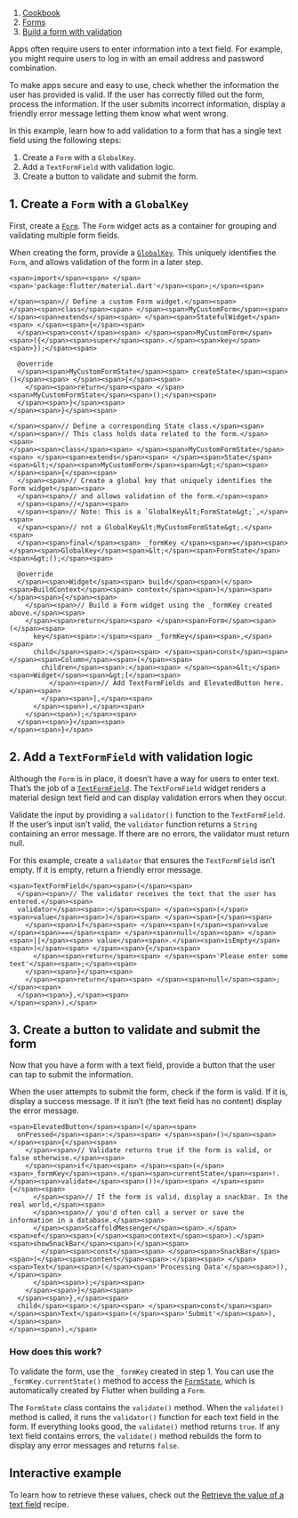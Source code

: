 1.  [Cookbook](https://docs.flutter.dev/cookbook)
2.  [Forms](https://docs.flutter.dev/cookbook/forms)
3.  [Build a form with validation](https://docs.flutter.dev/cookbook/forms/validation)

Apps often require users to enter information into a text field. For example, you might require users to log in with an email address and password combination.

To make apps secure and easy to use, check whether the information the user has provided is valid. If the user has correctly filled out the form, process the information. If the user submits incorrect information, display a friendly error message letting them know what went wrong.

In this example, learn how to add validation to a form that has a single text field using the following steps:

1.  Create a `Form` with a `GlobalKey`.
2.  Add a `TextFormField` with validation logic.
3.  Create a button to validate and submit the form.

## 1\. Create a `Form` with a `GlobalKey`

First, create a [`Form`](https://api.flutter.dev/flutter/widgets/Form-class.html). The `Form` widget acts as a container for grouping and validating multiple form fields.

When creating the form, provide a [`GlobalKey`](https://api.flutter.dev/flutter/widgets/GlobalKey-class.html). This uniquely identifies the `Form`, and allows validation of the form in a later step.

```
<span>import</span><span> </span><span>'package:flutter/material.dart'</span><span>;</span><span>

</span><span>// Define a custom Form widget.</span><span>
</span><span>class</span><span> </span><span>MyCustomForm</span><span> </span><span>extends</span><span> </span><span>StatefulWidget</span><span> </span><span>{</span><span>
  </span><span>const</span><span> </span><span>MyCustomForm</span><span>({</span><span>super</span><span>.</span><span>key</span><span>});</span><span>

  @override
  </span><span>MyCustomFormState</span><span> createState</span><span>()</span><span> </span><span>{</span><span>
    </span><span>return</span><span> </span><span>MyCustomFormState</span><span>();</span><span>
  </span><span>}</span><span>
</span><span>}</span><span>

</span><span>// Define a corresponding State class.</span><span>
</span><span>// This class holds data related to the form.</span><span>
</span><span>class</span><span> </span><span>MyCustomFormState</span><span> </span><span>extends</span><span> </span><span>State</span><span>&lt;</span><span>MyCustomForm</span><span>&gt;</span><span> </span><span>{</span><span>
  </span><span>// Create a global key that uniquely identifies the Form widget</span><span>
  </span><span>// and allows validation of the form.</span><span>
  </span><span>//</span><span>
  </span><span>// Note: This is a `GlobalKey&lt;FormState&gt;`,</span><span>
  </span><span>// not a GlobalKey&lt;MyCustomFormState&gt;.</span><span>
  </span><span>final</span><span> _formKey </span><span>=</span><span> </span><span>GlobalKey</span><span>&lt;</span><span>FormState</span><span>&gt;();</span><span>

  @override
  </span><span>Widget</span><span> build</span><span>(</span><span>BuildContext</span><span> context</span><span>)</span><span> </span><span>{</span><span>
    </span><span>// Build a Form widget using the _formKey created above.</span><span>
    </span><span>return</span><span> </span><span>Form</span><span>(</span><span>
      key</span><span>:</span><span> _formKey</span><span>,</span><span>
      child</span><span>:</span><span> </span><span>const</span><span> </span><span>Column</span><span>(</span><span>
        children</span><span>:</span><span> </span><span>&lt;</span><span>Widget</span><span>&gt;[</span><span>
          </span><span>// Add TextFormFields and ElevatedButton here.</span><span>
        </span><span>],</span><span>
      </span><span>),</span><span>
    </span><span>);</span><span>
  </span><span>}</span><span>
</span><span>}</span>
```

## 2\. Add a `TextFormField` with validation logic

Although the `Form` is in place, it doesn’t have a way for users to enter text. That’s the job of a [`TextFormField`](https://api.flutter.dev/flutter/material/TextFormField-class.html). The `TextFormField` widget renders a material design text field and can display validation errors when they occur.

Validate the input by providing a `validator()` function to the `TextFormField`. If the user’s input isn’t valid, the `validator` function returns a `String` containing an error message. If there are no errors, the validator must return null.

For this example, create a `validator` that ensures the `TextFormField` isn’t empty. If it is empty, return a friendly error message.

```
<span>TextFormField</span><span>(</span><span>
  </span><span>// The validator receives the text that the user has entered.</span><span>
  validator</span><span>:</span><span> </span><span>(</span><span>value</span><span>)</span><span> </span><span>{</span><span>
    </span><span>if</span><span> </span><span>(</span><span>value </span><span>==</span><span> </span><span>null</span><span> </span><span>||</span><span> value</span><span>.</span><span>isEmpty</span><span>)</span><span> </span><span>{</span><span>
      </span><span>return</span><span> </span><span>'Please enter some text'</span><span>;</span><span>
    </span><span>}</span><span>
    </span><span>return</span><span> </span><span>null</span><span>;</span><span>
  </span><span>},</span><span>
</span><span>),</span>
```

## 3\. Create a button to validate and submit the form

Now that you have a form with a text field, provide a button that the user can tap to submit the information.

When the user attempts to submit the form, check if the form is valid. If it is, display a success message. If it isn’t (the text field has no content) display the error message.

```
<span>ElevatedButton</span><span>(</span><span>
  onPressed</span><span>:</span><span> </span><span>()</span><span> </span><span>{</span><span>
    </span><span>// Validate returns true if the form is valid, or false otherwise.</span><span>
    </span><span>if</span><span> </span><span>(</span><span>_formKey</span><span>.</span><span>currentState</span><span>!.</span><span>validate</span><span>())</span><span> </span><span>{</span><span>
      </span><span>// If the form is valid, display a snackbar. In the real world,</span><span>
      </span><span>// you'd often call a server or save the information in a database.</span><span>
      </span><span>ScaffoldMessenger</span><span>.</span><span>of</span><span>(</span><span>context</span><span>).</span><span>showSnackBar</span><span>(</span><span>
        </span><span>const</span><span> </span><span>SnackBar</span><span>(</span><span>content</span><span>:</span><span> </span><span>Text</span><span>(</span><span>'Processing Data'</span><span>)),</span><span>
      </span><span>);</span><span>
    </span><span>}</span><span>
  </span><span>},</span><span>
  child</span><span>:</span><span> </span><span>const</span><span> </span><span>Text</span><span>(</span><span>'Submit'</span><span>),</span><span>
</span><span>),</span>
```

### How does this work?

To validate the form, use the `_formKey` created in step 1. You can use the `_formKey.currentState()` method to access the [`FormState`](https://api.flutter.dev/flutter/widgets/FormState-class.html), which is automatically created by Flutter when building a `Form`.

The `FormState` class contains the `validate()` method. When the `validate()` method is called, it runs the `validator()` function for each text field in the form. If everything looks good, the `validate()` method returns `true`. If any text field contains errors, the `validate()` method rebuilds the form to display any error messages and returns `false`.

## Interactive example

To learn how to retrieve these values, check out the [Retrieve the value of a text field](https://docs.flutter.dev/cookbook/forms/retrieve-input) recipe.